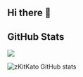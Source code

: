 ## Hi there 👋

## GitHub Stats

![](https://github-readme-streak-stats.herokuapp.com/?user=zkitkato&theme=tokyonight&hide_border=false)<br/>

![zKitKato GitHub stats](https://github-readme-stats.vercel.app/api?username=zkitkato&show_icons=true&theme=dark)<br/>


<!--
**zKitKato/zKitKato** is a ✨ _special_ ✨ repository because its `README.md` (this file) appears on your GitHub profile.

Here are some ideas to get you started:

- 🔭 I’m currently working on ...
- 🌱 I’m currently learning ...
- 👯 I’m looking to collaborate on ...
- 🤔 I’m looking for help with ...
- 💬 Ask me about ...
- 📫 How to reach me: ...
- 😄 Pronouns: ...
- ⚡ Fun fact: ...
-->
